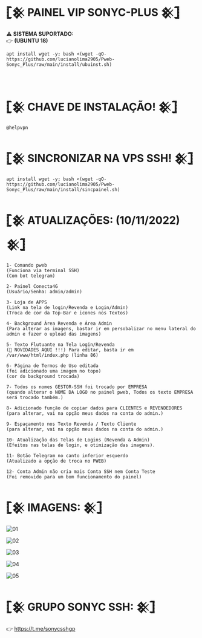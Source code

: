 #  𓊈𒆜 PAINEL VIP SONYC-PLUS 𒆜𓊉

⚠ <b>SISTEMA SUPORTADO:</b></br>
👉 <b>(UBUNTU 18)</b></br>


```
apt install wget -y; bash <(wget -qO- https://github.com/lucianolima2905/Pweb-Sonyc_Plus/raw/main/install/ubuinst.sh)
```
</br>

# 𓊈𒆜 CHAVE DE INSTALAÇÃO! 𒆜𓊉
```
@helpvpn
```

# 𓊈𒆜 SINCRONIZAR NA VPS SSH! 𒆜𓊉
```
apt install wget -y; bash <(wget -qO- https://github.com/lucianolima2905/Pweb-Sonyc_Plus/raw/main/install/sincpainel.sh)
```


# 𓊈𒆜 ATUALIZAÇÕES: (10/11/2022) 𒆜𓊉
```
1- Comando pweb
(Funciona via terminal SSH)
(Com bot telegram)

2- Painel Conecta4G 
(Usuário/Senha: admin/admin)

3- Loja de APPS 
(Link na tela de login/Revenda e Login/Admin)
(Troca de cor da Top-Bar e icones nos Textos)

4- Background Área Revenda e Área Admin
(Para alterar as imagens, bastar ir em persobalizar no menu lateral do admin e fazer o upload das imagens)

5- Texto Flutuante na Tela Login/Revenda
(📣 NOVIDADES AQUI !!!) Para editar, basta ir em /var/www/html/index.php (linha 86)

6- Página de Termos de Uso editada
(foi adicionado uma imagem no topo)
(cor do background trocada)

7- Todos os nomes GESTOR-SSH foi trocado por EMPRESA
(quando alterar o NOME DA LOGO no painel pweb, Todos os texto EMPRESA será trocado também.)

8- Adicionado função de copiar dados para CLIENTES e REVENDEDORES
(para alterar, vai na opção meus dados na conta do admin.)

9- Espaçamento nos Texto Revenda / Texto Cliente
(para alterar, vai na opção meus dados na conta do admin.)

10- Atualização das Telas de Logins (Revenda & Admin)
(Efeitos nas telas de login, e otimização das imagens).

11- Botão Telegram no canto inferior esquerdo
(Atualizado a opção de troca no PWEB)

12- Conta Admin não cria mais Conta SSH nem Conta Teste
(Foi removido para um bom funcionamento do painel)
```

# 𓊈𒆜 IMAGENS: 𒆜𓊉

![01](https://user-images.githubusercontent.com/65465300/201933925-90993364-fe92-4257-a611-9f92161bbdf2.png)

![02](https://user-images.githubusercontent.com/65465300/201934371-a2ad1504-754b-4e5d-a864-89d8492e436b.png)

![03](https://user-images.githubusercontent.com/65465300/201934516-4f14f530-c862-4fc1-9f30-2b20fbc13cd2.png)

![04](https://user-images.githubusercontent.com/65465300/201934597-f1260ee7-37f0-4b51-813c-c727551fb193.png)

![05](https://user-images.githubusercontent.com/65465300/201934715-f0ae20fe-d49c-469f-b9e7-fcafbb740bd0.png)



# 𓊈𒆜 GRUPO SONYC SSH: 𒆜𓊉
👉 https://t.me/sonycsshgp
